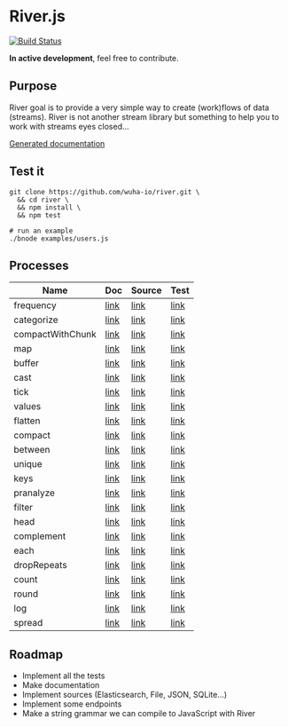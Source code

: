 
# River.js

[![Build Status](https://travis-ci.org/wuha-io/river.svg?branch=master)](https://travis-ci.org/wuha-io/river)

**In active development**, feel free to contribute.

## Purpose

River goal is to provide a very simple way to create (work)flows of data (streams).
River is not another stream library but something to help you to work with streams eyes closed...

[Generated documentation](https://github.com/wuha-io/river/blob/master/docs/)

## Test it

    git clone https://github.com/wuha-io/river.git \
      && cd river \
      && npm install \
      && npm test

    # run an example
    ./bnode examples/users.js

## Processes

Name | Doc | Source | Test
-----|-----|--------|-----
frequency | [link](https://github.com/wuha-io/river/blob/master/docs/processes/frequency.md) | [link](https://github.com/wuha-io/river/blob/master/src/processes/frequency.js) | [link](https://github.com/wuha-io/river/blob/master/test/processes/frequency.js)
categorize | [link](https://github.com/wuha-io/river/blob/master/docs/processes/categorize.md) | [link](https://github.com/wuha-io/river/blob/master/src/processes/categorize.js) | [link](https://github.com/wuha-io/river/blob/master/test/processes/categorize.js)
compactWithChunk | [link](https://github.com/wuha-io/river/blob/master/docs/processes/compactWithChunk.md) | [link](https://github.com/wuha-io/river/blob/master/src/processes/compactWithChunk.js) | [link](https://github.com/wuha-io/river/blob/master/test/processes/compactWithChunk.js)
map | [link](https://github.com/wuha-io/river/blob/master/docs/processes/map.md) | [link](https://github.com/wuha-io/river/blob/master/src/processes/map.js) | [link](https://github.com/wuha-io/river/blob/master/test/processes/map.js)
buffer | [link](https://github.com/wuha-io/river/blob/master/docs/processes/buffer.md) | [link](https://github.com/wuha-io/river/blob/master/src/processes/buffer.js) | [link](https://github.com/wuha-io/river/blob/master/test/processes/buffer.js)
cast | [link](https://github.com/wuha-io/river/blob/master/docs/processes/cast.md) | [link](https://github.com/wuha-io/river/blob/master/src/processes/cast.js) | [link](https://github.com/wuha-io/river/blob/master/test/processes/cast.js)
tick | [link](https://github.com/wuha-io/river/blob/master/docs/processes/tick.md) | [link](https://github.com/wuha-io/river/blob/master/src/processes/tick.js) | [link](https://github.com/wuha-io/river/blob/master/test/processes/tick.js)
values | [link](https://github.com/wuha-io/river/blob/master/docs/processes/values.md) | [link](https://github.com/wuha-io/river/blob/master/src/processes/values.js) | [link](https://github.com/wuha-io/river/blob/master/test/processes/values.js)
flatten | [link](https://github.com/wuha-io/river/blob/master/docs/processes/flatten.md) | [link](https://github.com/wuha-io/river/blob/master/src/processes/flatten.js) | [link](https://github.com/wuha-io/river/blob/master/test/processes/flatten.js)
compact | [link](https://github.com/wuha-io/river/blob/master/docs/processes/compact.md) | [link](https://github.com/wuha-io/river/blob/master/src/processes/compact.js) | [link](https://github.com/wuha-io/river/blob/master/test/processes/compact.js)
between | [link](https://github.com/wuha-io/river/blob/master/docs/processes/between.md) | [link](https://github.com/wuha-io/river/blob/master/src/processes/between.js) | [link](https://github.com/wuha-io/river/blob/master/test/processes/between.js)
unique | [link](https://github.com/wuha-io/river/blob/master/docs/processes/unique.md) | [link](https://github.com/wuha-io/river/blob/master/src/processes/unique.js) | [link](https://github.com/wuha-io/river/blob/master/test/processes/unique.js)
keys | [link](https://github.com/wuha-io/river/blob/master/docs/processes/keys.md) | [link](https://github.com/wuha-io/river/blob/master/src/processes/keys.js) | [link](https://github.com/wuha-io/river/blob/master/test/processes/keys.js)
pranalyze | [link](https://github.com/wuha-io/river/blob/master/docs/processes/pranalyze.md) | [link](https://github.com/wuha-io/river/blob/master/src/processes/pranalyze.js) | [link](https://github.com/wuha-io/river/blob/master/test/processes/pranalyze.js)
filter | [link](https://github.com/wuha-io/river/blob/master/docs/processes/filter.md) | [link](https://github.com/wuha-io/river/blob/master/src/processes/filter.js) | [link](https://github.com/wuha-io/river/blob/master/test/processes/filter.js)
head | [link](https://github.com/wuha-io/river/blob/master/docs/processes/head.md) | [link](https://github.com/wuha-io/river/blob/master/src/processes/head.js) | [link](https://github.com/wuha-io/river/blob/master/test/processes/head.js)
complement | [link](https://github.com/wuha-io/river/blob/master/docs/processes/complement.md) | [link](https://github.com/wuha-io/river/blob/master/src/processes/complement.js) | [link](https://github.com/wuha-io/river/blob/master/test/processes/complement.js)
each | [link](https://github.com/wuha-io/river/blob/master/docs/processes/each.md) | [link](https://github.com/wuha-io/river/blob/master/src/processes/each.js) | [link](https://github.com/wuha-io/river/blob/master/test/processes/each.js)
dropRepeats | [link](https://github.com/wuha-io/river/blob/master/docs/processes/dropRepeats.md) | [link](https://github.com/wuha-io/river/blob/master/src/processes/dropRepeats.js) | [link](https://github.com/wuha-io/river/blob/master/test/processes/dropRepeats.js)
count | [link](https://github.com/wuha-io/river/blob/master/docs/processes/count.md) | [link](https://github.com/wuha-io/river/blob/master/src/processes/count.js) | [link](https://github.com/wuha-io/river/blob/master/test/processes/count.js)
round | [link](https://github.com/wuha-io/river/blob/master/docs/processes/round.md) | [link](https://github.com/wuha-io/river/blob/master/src/processes/round.js) | [link](https://github.com/wuha-io/river/blob/master/test/processes/round.js)
log | [link](https://github.com/wuha-io/river/blob/master/docs/processes/log.md) | [link](https://github.com/wuha-io/river/blob/master/src/processes/log.js) | [link](https://github.com/wuha-io/river/blob/master/test/processes/log.js)
spread | [link](https://github.com/wuha-io/river/blob/master/docs/processes/spread.md) | [link](https://github.com/wuha-io/river/blob/master/src/processes/spread.js) | [link](https://github.com/wuha-io/river/blob/master/test/processes/spread.js)

## Roadmap

  - Implement all the tests
  - Make documentation
  - Implement sources (Elasticsearch, File, JSON, SQLite...)
  - Implement some endpoints
  - Make a string grammar we can compile to JavaScript with River
